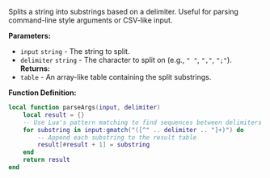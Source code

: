 Splits a string into substrings based on a delimiter.
Useful for parsing command-line style arguments or CSV-like input.

**Parameters:**

* `input` `string` - The string to split.
* `delimiter` `string` - The character to split on (e.g., `" "`, `","`, `";"`).
  **Returns:**
* `table` - An array-like table containing the split substrings.

**Function Definition:**

```lua
local function parseArgs(input, delimiter)
    local result = {}
    -- Use Lua's pattern matching to find sequences between delimiters
    for substring in input:gmatch("([^" .. delimiter .. "]+)") do
        -- Append each substring to the result table
        result[#result + 1] = substring
    end
    return result
end
```